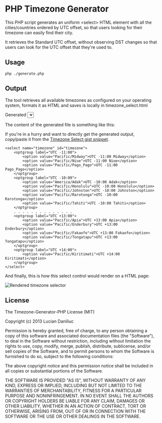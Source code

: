 PHP Timezone Generator
======================

This PHP script generates an uniform &lt;select&gt; HTML element with all the cities/countries ordered by UTC offset, so that users looking for their timezone can easily find their city.

It retrieves the Standard UTC offset, without observing DST changes so that users can look for the UTC offset that they're used to.

Usage
-----

    php ./generate.php

Output
------

The tool retrieves all available timezones as configured on your operating system, formats it as HTML and saves is locally in timezone_select.html

Generated <select> timezone selector contains all the important cities in the world, grouped together by timezone, to make it as easy as possible for the user to find his timezone.

The content of the generated file is something like this:

If you're in a hurry and want to directly get the generated output, copy/paste it from the [Timezone Select gist snippet](https://gist.github.com/dlucian/5752015 "Timezone HTML Select Snippet").

    <select name="timezone" id="timezone">
        <optgroup label="UTC -11:00">
            <option value="Pacific/Midway">UTC -11:00 Midway</option>
            <option value="Pacific/Niue">UTC -11:00 Niue</option>
            <option value="Pacific/Pago_Pago">UTC -11:00 Pago_Pago</option>
        </optgroup>
        <optgroup label="UTC -10:00">
            <option value="America/Adak">UTC -10:00 Adak</option>
            <option value="Pacific/Honolulu">UTC -10:00 Honolulu</option>
            <option value="Pacific/Johnston">UTC -10:00 Johnston</option>
            <option value="Pacific/Rarotonga">UTC -10:00 Rarotonga</option>
            <option value="Pacific/Tahiti">UTC -10:00 Tahiti</option>
        </optgroup>
        . . . . . . . . . . . . . .
        <optgroup label="UTC +13:00">
            <option value="Pacific/Apia">UTC +13:00 Apia</option>
            <option value="Pacific/Enderbury">UTC +13:00 Enderbury</option>
            <option value="Pacific/Fakaofo">UTC +13:00 Fakaofo</option>
            <option value="Pacific/Tongatapu">UTC +13:00 Tongatapu</option>
        </optgroup>
        <optgroup label="UTC +14:00">
            <option value="Pacific/Kiritimati">UTC +14:00 Kiritimati</option>
        </optgroup>
    </select>

And finally, this is how this select control would render on a HTML page:

![Rendered timezone selector](http://i.imgur.com/8EoNipU.png)

License
-------

The Timezone-Generator-PHP License (MIT)

Copyright (c) 2013 Lucian Daniliuc

Permission is hereby granted, free of charge, to any person obtaining a copy
of this software and associated documentation files (the "Software"), to deal
in the Software without restriction, including without limitation the rights
to use, copy, modify, merge, publish, distribute, sublicense, and/or sell
copies of the Software, and to permit persons to whom the Software is
furnished to do so, subject to the following conditions:

The above copyright notice and this permission notice shall be included in
all copies or substantial portions of the Software.

THE SOFTWARE IS PROVIDED "AS IS", WITHOUT WARRANTY OF ANY KIND, EXPRESS OR
IMPLIED, INCLUDING BUT NOT LIMITED TO THE WARRANTIES OF MERCHANTABILITY,
FITNESS FOR A PARTICULAR PURPOSE AND NONINFRINGEMENT. IN NO EVENT SHALL THE
AUTHORS OR COPYRIGHT HOLDERS BE LIABLE FOR ANY CLAIM, DAMAGES OR OTHER
LIABILITY, WHETHER IN AN ACTION OF CONTRACT, TORT OR OTHERWISE, ARISING FROM,
OUT OF OR IN CONNECTION WITH THE SOFTWARE OR THE USE OR OTHER DEALINGS IN
THE SOFTWARE.